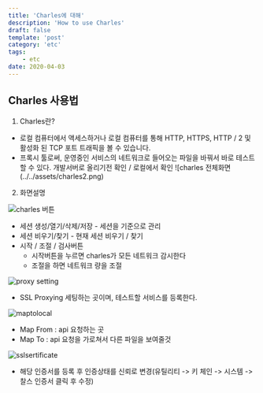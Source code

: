 ```yaml
---
title: 'Charles에 대해'
description: 'How to use Charles'
draft: false
template: 'post'
category: 'etc'
tags:
    - etc
date: 2020-04-03
---
```


## Charles 사용법

1. Charles란?

-   로컬 컴퓨터에서 액세스하거나 로컬 컴퓨터를 통해 HTTP, HTTPS, HTTP / 2 및 활성화 된 TCP 포트 트래픽을 볼 수 있습니다.
-   프록시 툴로써, 운영중인 서비스의 네트워크로 들어오는 파일을 바꿔서 바로 테스트 할 수 있다. 개발서버로 올리기전 확인 / 로컬에서 확인
    ![charles 전체화면(../../assets/charles2.png)

2. 화면설명

![charles 버튼](../../assets/charles1.png)

-   세션 생성/열기/삭제/저장 - 세션을 기준으로 관리
-   세션 비우기/찾기 - 현재 세션 비우기 / 찾기
-   시작 / 조절 / 검사버튼
    -   시작버튼을 누르면 charles가 모든 네트워크 감시한다
    -   조절을 하면 네트워크 량을 조절

![proxy setting](../../assets/proxysetting.png)

-   SSL Proxying 세팅하는 곳이며, 테스트할 서비스를 등록한다.

![maptolocal](../../assets/maptolocal.png)

-   Map From : api 요청하는 곳
-   Map To : api 요청을 가로쳐서 다른 파일을 보여줄것

![sslsertificate](../../assets/sslsertification.png)

-   해당 인증서를 등록 후 인증상태를 신뢰로 변경(유틸리티 -> 키 체인 -> 시스템 -> 찰스 인증서 클릭 후 수정)
